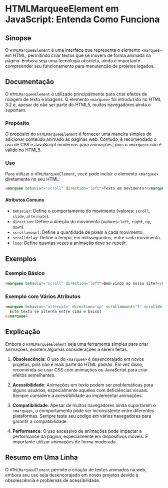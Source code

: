 <!--
Meta Description: # HTMLMarqueeElement em JavaScript: Entenda Como Funciona ## Sinopse O `HTMLMarqueeElement` é uma interface que representa o elemento `<marquee>` em H...
Meta Keywords: marquee, para, htmlmarqueeelement, html, animações
-->

# HTMLMarqueeElement em JavaScript: Entenda Como Funciona

## Sinopse
O `HTMLMarqueeElement` é uma interface que representa o elemento `<marquee>` em HTML, permitindo criar textos que se movem de forma animada na página. Embora seja uma tecnologia obsoleta, ainda é importante compreender seu funcionamento para manutenção de projetos legados.

## Documentação
O `HTMLMarqueeElement` é utilizado principalmente para criar efeitos de rolagem de texto e imagens. O elemento `<marquee>` foi introduzido no HTML 3.2 e, apesar de não ser parte do HTML5, muitos navegadores ainda o suportam.

### Propósito
O propósito do `HTMLMarqueeElement` é fornecer uma maneira simples de adicionar conteúdo animado às páginas web. Contudo, é recomendado o uso de CSS e JavaScript modernos para animações, pois o `<marquee>` não é válido no HTML5.

### Uso
Para utilizar o `HTMLMarqueeElement`, você pode incluir o elemento `<marquee>` diretamente no seu HTML:

```html
<marquee behavior="scroll" direction="left">Texto em movimento!</marquee>
```

#### Atributos Comuns
- `behavior`: Define o comportamento do movimento (valores: `scroll`, `slide`, `alternate`).
- `direction`: Define a direção do movimento (valores: `left`, `right`, `up`, `down`).
- `scrollamount`: Define a quantidade de pixels a cada movimento.
- `scrolldelay`: Define o tempo, em milissegundos, entre cada movimento.
- `loop`: Define quantas vezes a animação deve se repetir.

## Exemplos
### Exemplo Básico
```html
<marquee behavior="scroll" direction="left">Bem-vindo ao nosso site!</marquee>
```

### Exemplo com Vários Atributos
```html
<marquee behavior="alternate" direction="up" scrollamount="5" scrolldelay="100">
  Este texto se alterna entre cima e baixo!
</marquee>
```

## Explicação
Embora o `HTMLMarqueeElement` seja uma ferramenta simples para criar animações, existem algumas considerações a serem feitas:

1. **Obsolescência**: O uso do `<marquee>` é desencorajado em novos projetos, pois não é mais parte do HTML padrão. Em vez disso, recomenda-se usar CSS com animações ou JavaScript para criar efeitos semelhantes.

2. **Acessibilidade**: Animações em texto podem ser problemáticas para alguns usuários, especialmente aqueles com deficiências visuais. Sempre considere a acessibilidade ao implementar animações.

3. **Compatibilidade**: Apesar de muitos navegadores ainda suportarem o `<marquee>`, o comportamento pode ser inconsistente entre diferentes plataformas. Sempre teste seu código em vários navegadores para garantir a compatibilidade.

4. **Performance**: O uso excessivo de animações pode impactar a performance da página, especialmente em dispositivos móveis. É importante utilizar animações de forma moderada.

## Resumo em Uma Linha
O `HTMLMarqueeElement` permite a criação de textos animados na web, embora seu uso seja desencorajado em novos projetos devido à obsolescência e problemas de acessibilidade.